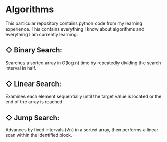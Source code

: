 # Algorithms
This particular repository contains python code from my learning experience. This contains everything I know about algorithms and everything I am currently learning.

◇ Binary Search: 
----
Searches a sorted array in O(log n) time by repeatedly dividing the search interval in half.

◇ Linear Search: 
----
Examines each element sequentially until the target value is located or the end of the array is reached.

◇ Jump Search: 
----
Advances by fixed intervals (√n) in a sorted array, then performs a linear scan within the identified block.

